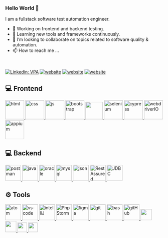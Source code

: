 ### Hello World 👋
I am a fullstack software test automation engineer.
- 🔭 Working on frontend and backend testing.
- 🌱 Learning new tools and frameworks continuously.
- 💞️ I’m looking to collaborate on topics related to software quality & automation.
- 📫 How to reach me ...
<br>


[![Linkedin: VPA](https://img.shields.io/badge/linkedin-%230077B5.svg?&style=for-the-badge&logo=linkedin&logoColor=white)](https://www.linkedin.com/in/ekrem-k-3a094b19a/)
[![website](https://img.shields.io/badge/stackoverflow-c8d6e5.svg?&style=for-the-badge&logo=stackoverflow&logoColor=orange)](https://stackoverflow.com/users/16545731/ekrem-kurt)
[![website](https://img.shields.io/badge/gmail-f1f2f6.svg?&style=for-the-badge&logo=gmail&logoColor=red)](mailto:ekremkurt1907@gmail.com)
[![website](https://img.shields.io/badge/%20-medium-black?&style=for-the-badge&logoColor=white)](https://ekremkurt1907.medium.com/)


## 💻 Frontend 

<a href="#" target="_blank"> <img src="https://www.flaticon.com/svg/static/icons/svg/919/919827.svg" alt="html" height="60"/> </a>
<a href="#" target="_blank"> <img src="https://www.flaticon.com/svg/static/icons/svg/919/919826.svg" alt="css" height="60"/> </a>
<a href="#" target="_blank"> <img src="https://cdn.icon-icons.com/icons2/2108/PNG/512/javascript_icon_130900.png" alt="js" height="60"/> </a>
<a href="#" target="_blank"> <img src="https://cdn.icon-icons.com/icons2/2415/PNG/512/bootstrap_plain_wordmark_logo_icon_146620.png" alt="bootstrap" height="60"/> </a>
<a href="#" target="_blank"> <img src="https://cdn.icon-icons.com/icons2/2415/PNG/512/jquery_original_wordmark_logo_icon_146447.png" height="55"/> </a>
<a href="#" target="_blank"> <img src="https://static-00.iconduck.com/assets.00/selenium-icon-512x496-obrnvg2v.png" alt="selenium" height="60"/> </a>
<a href="#" target="_blank"> <img src="https://icons-for-free.com/iconfiles/png/512/cypress-1324440144114984250.png" alt="cypress" height="60"/> </a>
<a href="#" target="_blank"> <img src="https://v6.webdriver.io/img/webdriverio.png" alt="webdriverIO" height="60"/> </a>
<a href="#" target="_blank"> <img src="https://icon2.cleanpng.com/20180704/how/kisspng-appium-test-automation-software-testing-selenium-calabash-5b3d2f3410aa17.8035340015307364360683.jpg" alt="appium" height="60"/> </a>



## 💻 Backend 

<a href="#" target="_blank"> <img src="https://cdn.icon-icons.com/icons2/3053/PNG/512/postman_alt_macos_bigsur_icon_189814.png" alt="postman" height="50"/> </a>
<a href="#" target="_blank"> <img src="https://cdn.icon-icons.com/icons2/2415/PNG/512/java_original_wordmark_logo_icon_146459.png" alt="java" height="50"/> </a>
<a href="#" target="_blank"> <img src="https://cdn.icon-icons.com/icons2/2415/PNG/512/oracle_original_logo_icon_146401.png" alt="oracle" height="50"/> </a>
<a href="#" target="_blank"> <img src="https://cdn.icon-icons.com/icons2/2415/PNG/512/mysql_original_wordmark_logo_icon_146417.png" alt="mysql" height="50" /> </a>
<a href="#" target="_blank"> <img src="https://cdn.icon-icons.com/icons2/1377/PNG/512/applicationjson_92733.png" alt="json" height="50" /> </a>
<a href="#" target="_blank"> <img src="https://cdn.springpeople.com/media/Rest%20Assured.png" alt="RestAssured" height="50" /> </a>
<a href="#" target="_blank"> <img src="https://cdn.app.compendium.com/uploads/user/e7c690e8-6ff9-102a-ac6d-e4aebca50425/bbeb190a-b93b-4d7b-bd6c-3f9928cd87d2/Image/05aeec86c1d146c702febdc63342c660/java_jdbc.png" alt="JDBC" height="50" /> </a>



## ⚙ Tools


<a href="#" target="_blank"> <img src="https://cdn.icon-icons.com/icons2/3053/PNG/512/atom_macos_bigsur_icon_190374.png" alt="atom" height="50"/> </a>
<a href="#" target="_blank"> <img src="https://www.pngitem.com/pimgs/m/80-800968_vscode-visual-studio-logo-png-transparent-png.png" alt="vs-code" height="50"/> </a>
<a href="#" target="_blank"> <img src="https://cdn.icon-icons.com/icons2/3053/PNG/512/intellij_alt_macos_bigsur_icon_190060.png" alt="intelliJ" height="50"/> </a>
<a href="#" target="_blank"> <img src="https://cdn.icon-icons.com/icons2/3053/PNG/512/intellij_php_storm_alt_macos_bigsur_icon_190056.png" alt="PhpStorm" height="50"/> </a>
<a href="#" target="_blank"> <img src="https://cdn.icon-icons.com/icons2/2699/PNG/512/figma_logo_icon_171159.png" alt="figma" height="50"/> </a>
<a href="#" target="_blank"> <img src="https://www.vectorlogo.zone/logos/git-scm/git-scm-icon.svg" alt="git" height="50"/> </a>
<a href="#" target="_blank"> <img src="https://www.vectorlogo.zone/logos/gnu_bash/gnu_bash-icon.svg" alt="bash" height="50"/> </a>
<a href="#" target="_blank"> <img src="https://www.flaticon.com/svg/static/icons/svg/919/919847.svg" alt="gitHub" height="50"/> </a>
<a href="#" target="_blank"> <img src="https://img.shields.io/badge/jira-1e90ff.svg?&style=for-the-badge&logo=jira&logoColor=white" height="35"/> </a>
<a href="#" target="_blank"> <img src="https://cdn.icon-icons.com/icons2/2415/PNG/512/confluence_original_wordmark_logo_icon_146588.png" height="35"/> </a>
<a href="#" target="_blank"> <img src="https://upload.wikimedia.org/wikipedia/commons/thumb/b/b9/Slack_Technologies_Logo.svg/1280px-Slack_Technologies_Logo.svg.png" height="30"/> </a>
<a href="#" target="_blank"> <img src="https://cdn.icon-icons.com/icons2/2397/PNG/512/microsoft_office_teams_logo_icon_145726.png" height="30"/> </a>
